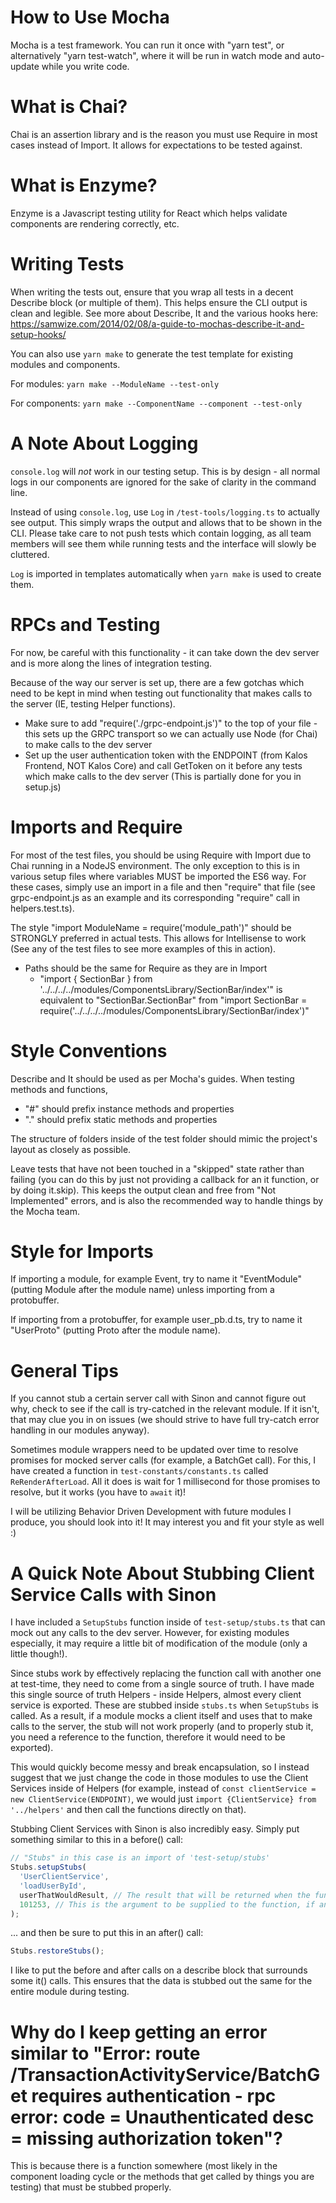 # How to Use Mocha

Mocha is a test framework. You can run it once with "yarn test", or alternatively "yarn test-watch", where it will be run in watch mode and auto-update while you write code.

# What is Chai?

Chai is an assertion library and is the reason you must use Require in most cases instead of Import. It allows for expectations to be tested against.

# What is Enzyme?

Enzyme is a Javascript testing utility for React which helps validate components are rendering correctly, etc.

# Writing Tests

When writing the tests out, ensure that you wrap all tests in a decent Describe block (or multiple of them). This helps ensure the CLI output is clean and legible.
See more about Describe, It and the various hooks here: https://samwize.com/2014/02/08/a-guide-to-mochas-describe-it-and-setup-hooks/

You can also use `yarn make` to generate the test template for existing modules and components.

For modules: `yarn make --ModuleName --test-only`

For components: `yarn make --ComponentName --component --test-only`

# A Note About Logging

`console.log` will _not_ work in our testing setup. This is by design - all normal logs in our components are ignored for the sake of clarity in the command line.

Instead of using `console.log`, use `Log` in `/test-tools/logging.ts` to actually see output. This simply wraps the output and allows that to be shown in the CLI. Please take care to not push tests which contain logging, as all team members will see them while running tests and the interface will slowly be cluttered.

`Log` is imported in templates automatically when `yarn make` is used to create them.

# RPCs and Testing

For now, be careful with this functionality - it can take down the dev server and is more along the lines of integration testing.

Because of the way our server is set up, there are a few gotchas which need to be kept in mind when testing out functionality that makes calls to the server (IE, testing Helper functions).

- Make sure to add "require('./grpc-endpoint.js')" to the top of your file - this sets up the GRPC transport so we can actually use Node (for Chai) to make calls to the dev server
- Set up the user authentication token with the ENDPOINT (from Kalos Frontend, NOT Kalos Core) and call GetToken on it before any tests which make calls to the dev server (This is partially done for you in setup.js)

# Imports and Require

For most of the test files, you should be using Require with Import due to Chai running in a NodeJS environment. The only exception to this is in various setup files where variables MUST be imported the ES6 way. For these cases, simply use an import in a file and then "require" that file (see grpc-endpoint.js as an example and its corresponding "require" call in helpers.test.ts).

The style "import ModuleName = require('module_path')" should be STRONGLY preferred in actual tests. This allows for Intellisense to work (See any of the test files to see more examples of this in action).

- Paths should be the same for Require as they are in Import
  - "import { SectionBar } from '../../../../modules/ComponentsLibrary/SectionBar/index'" is equivalent to "SectionBar.SectionBar" from "import SectionBar = require('../../../../modules/ComponentsLibrary/SectionBar/index')"

# Style Conventions

Describe and It should be used as per Mocha's guides. When testing methods and functions,

- "#" should prefix instance methods and properties
- "." should prefix static methods and properties

The structure of folders inside of the test folder should mimic the project's layout as closely as possible.

Leave tests that have not been touched in a "skipped" state rather than failing (you can do this by just not providing a callback for an it function, or by doing it.skip). This keeps the output clean and free from "Not Implemented" errors, and is also the recommended way to handle things by the Mocha team.

# Style for Imports

If importing a module, for example Event, try to name it "EventModule" (putting Module after the module name) unless importing from a protobuffer.

If importing from a protobuffer, for example user_pb.d.ts, try to name it "UserProto" (putting Proto after the module name).

# General Tips

If you cannot stub a certain server call with Sinon and cannot figure out why, check to see if the call is try-catched in the relevant module. If it isn't, that may clue you in on issues (we should strive to have full try-catch error handling in our modules anyway).

Sometimes module wrappers need to be updated over time to resolve promises for mocked server calls (for example, a BatchGet call). For this, I have created a function in `test-constants/constants.ts` called `ReRenderAfterLoad`. All it does is wait for 1 millisecond for those promises to resolve, but it works (you have to `await` it)!

I will be utilizing Behavior Driven Development with future modules I produce, you should look into it! It may interest you and fit your style as well :)

# A Quick Note About Stubbing Client Service Calls with Sinon

I have included a `SetupStubs` function inside of `test-setup/stubs.ts` that can mock out any calls to the dev server. However, for existing modules especially, it may require a little bit of modification of the module (only a little though!).

Since stubs work by effectively replacing the function call with another one at test-time, they need to come from a single source of truth. I have made this single source of truth Helpers - inside Helpers, almost every client service is exported. These are stubbed inside `stubs.ts` when `SetupStubs` is called. As a result, if a module mocks a client itself and uses that to make calls to the server, the stub will not work properly (and to properly stub it, you need a reference to the function, therefore it would need to be exported).

This would quickly become messy and break encapsulation, so I instead suggest that we just change the code in those modules to use the Client Services inside of Helpers (for example, instead of `const clientService = new ClientService(ENDPOINT)`, we would just `import {ClientService} from '../helpers'` and then call the functions directly on that).

Stubbing Client Services with Sinon is also incredibly easy. Simply put something similar to this in a before() call:

```javascript
// "Stubs" in this case is an import of 'test-setup/stubs'
Stubs.setupStubs(
  'UserClientService',
  'loadUserById',
  userThatWouldResult, // The result that will be returned when the function resolves.
  101253, // This is the argument to be supplied to the function, if any. Optional.
);
```

... and then be sure to put this in an after() call:

```javascript
Stubs.restoreStubs();
```

I like to put the before and after calls on a describe block that surrounds some it() calls. This ensures that the data is stubbed out the same for the entire module during testing.

# Why do I keep getting an error similar to "Error: route /TransactionActivityService/BatchGet requires authentication - rpc error: code = Unauthenticated desc = missing authorization token"?

This is because there is a function somewhere (most likely in the component loading cycle or the methods that get called by things you are testing) that must be stubbed properly.
